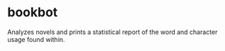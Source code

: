 # bookbot
Analyzes novels and prints a statistical report of the word and character usage found within.

